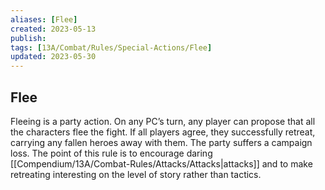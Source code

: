 ```yaml
---
aliases: [Flee]
created: 2023-05-13
publish: 
tags: [13A/Combat/Rules/Special-Actions/Flee]
updated: 2023-05-30
---
```


## Flee

Fleeing is a party action. On any PC’s turn, any player can propose that all the characters flee the fight. If all players agree, they successfully retreat, carrying any fallen heroes away with them. The party suffers a campaign loss. The point of this rule is to encourage daring [[Compendium/13A/Combat-Rules/Attacks/Attacks|attacks]] and to make retreating interesting on the level of story rather than tactics.